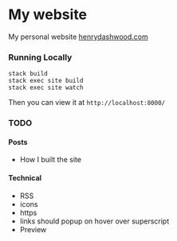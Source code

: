 # My website

My personal website [henrydashwood.com](http://www.henrydashwood.com)

### Running Locally

```shell
stack build
stack exec site build
stack exec site watch
```

Then you can view it at `http://localhost:8000/`

### TODO

#### Posts

- How I built the site

#### Technical

- RSS
- icons
- https
- links should popup on hover over superscript
- Preview
